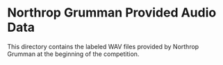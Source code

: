 # Northrop Grumman Provided Audio Data

This directory contains the labeled WAV files provided by Northrop Grumman at the beginning
of the competition.
